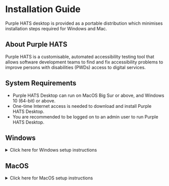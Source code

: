 # Installation Guide

Purple HATS desktop is provided as a portable distribution which minimises installation steps required for Windows and Mac.

## About Purple HATS

Purple HATS is a customisable, automated accessibility testing tool that allows software development teams to find and fix accessibility problems to improve persons with disabilities (PWDs) access to digital services.

## System Requirements

* Purple HATS Desktop can run on MacOS Big Sur or above, and Windows 10 (64-bit) or above.
* One-time Internet access is needed to download and install Purple HATS Desktop.
* You are recommended to be logged on to an admin user to run Purple HATS Desktop.

## Windows

<details>
    <summary>Click here for Windows setup instructions </summary>

### Download Purple HATS Desktop Windows

* Download [purple-hats-desktop-windows.zip](https://github.com/GovTechSG/purple-hats-desktop/releases/latest/download/purple-hats-desktop-windows-prod.zip)
* Double-click the downloaded zip file. Extract the contents of the zip file with a right-click and choosing “Extract All” in the context menu.

### Run Purple HATS Desktop Windows

* Double-click the extracted Purple HATS-win32-x64 folder
* Double-click Purple HATS application.
* Purple HATS will start setting up. This process may take up to 5 minutes.

</details>

## MacOS

<details>
    <summary>Click here for MacOS setup instructions </summary>

### Download Purple HATS desktop MacOS

* Download [purple-hats-desktop-macos.zip](https://github.com/GovTechSG/purple-hats-desktop/releases/latest/download/purple-hats-desktop-macos-prod.zip).
* If Purple HATS app does not appear in your Downloads folder, double-click the downloaded purple-hats-desktop-macos.zip file.

> Tip: To extract files in Mac, double-click on `purple-hats-portable-mac.zip` file, usually located at your Downloads folder. A new folder with the name purple-hats-mac will appear in Finder.

### Run Purple HATS Desktop MacOS

* Right-click Purple HATS then click "Open" in the pop-up menu.
* Click "Open" again to accept the pop-up message “macOS cannot verify…”.
* Purple HATS will start setting up. This process may take up to 5 minutes.

</details>
